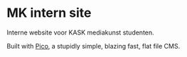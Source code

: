 # MK intern site
Interne website voor KASK mediakunst studenten.

Built with [Pico](http://picocms.org/), a stupidly simple, blazing fast, flat file CMS.